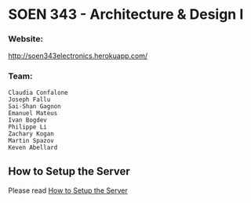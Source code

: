 # SOEN 343 - Architecture & Design I
### Website:

http://soen343electronics.herokuapp.com/

### Team:

    Claudia Confalone
    Joseph Fallu
    Sai-Shan Gagnon
    Emanuel Mateus
    Ivan Bogdev
    Philippe Li
    Zachary Kogan
    Martin Spazov
    Keven Abellard

## How to Setup the Server

Please read [How to Setup the Server](https://github.com/joeyfallu/soen343/wiki/1.-How-to-Setup-the-Server)
